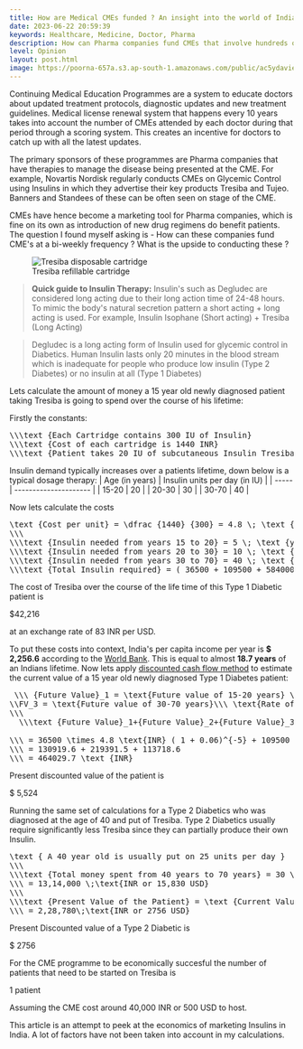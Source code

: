 ```yaml
---
title: How are Medical CMEs funded ? An insight into the world of Indian Pharma Marketing
date: 2023-06-22 20:59:39
keywords: Healthcare, Medicine, Doctor, Pharma
description: How can Pharma companies fund CMEs that involve hundreds of people and cost lakhs of rupees ? What is the upside ?
level: Opinion
layout: post.html
image: https://poorna-657a.s3.ap-south-1.amazonaws.com/public/ac5ydavieeqcqa3gnkcw.png
---
```


Continuing Medical Education Programmes are a system to educate doctors about updated treatment protocols, diagnostic updates and new treatment guidelines. Medical license renewal system that happens every 10 years takes into account the number of CMEs attended by each doctor during that period through a scoring system. This creates an incentive for doctors to catch up with all the latest updates.

The primary sponsors of these programmes are Pharma companies that have therapies to manage the disease being presented at the CME. For example, Novartis Nordisk regularly conducts CMEs on Glycemic Control using Insulins in which they advertise their key products Tresiba and Tujeo. Banners and Standees of these can be often seen on stage of the CME.

CMEs have hence become a marketing tool for Pharma companies, which is fine on its own as introduction of new drug regimens do benefit patients. The question I found myself asking is - How can these companies fund CME's at a bi-weekly frequency ? What is the upside to conducting these ?

<figure>
    <img  src="https://poorna-657a.s3.ap-south-1.amazonaws.com/public/ac5ydavieeqcqa3gnkcw.png" alt="Tresiba disposable cartridge" >
    <figcaption>
        Tresiba refillable cartridge
    </figcaption>
</figure>

> **Quick guide to Insulin Therapy:** Insulin's such as Degludec are considered long acting due to their long action time of 24-48 hours. To mimic the body's natural secretion pattern a short acting + long acting is used. For example, Insulin Isophane (Short acting) + Tresiba (Long Acting)

> Degludec is a long acting form of Insulin used for glycemic control in Diabetics. Human Insulin lasts only 20 minutes in the blood stream which is inadequate for people who produce low insulin (Type 2 Diabetes) or no insulin at all (Type 1 Diabetes)

Lets calculate the amount of money a 15 year old newly diagnosed patient taking Tresiba is going to spend over the course of his lifetime:

Firstly the constants:

<pre id="latex" >
\\\text {Each Cartridge contains 300 IU of Insulin}
\\\text {Cost of each cartridge is 1440 INR}
\\\text {Patient takes 20 IU of subcutaneous Insulin Tresiba currently}
</pre>

Insulin demand typically increases over a patients lifetime, down below is a typical dosage therapy:
| Age (in years) | Insulin units per day (in IU) |
| ----- | --------------------- |
| 15-20 | 20 |
| 20-30 | 30 |
| 30-70 | 40 |

Now lets calculate the costs

<pre id="latex">
\text {Cost per unit} = \dfrac {1440} {300} = 4.8 \; \text {INR}
\\\
\\\text {Insulin needed from years 15 to 20} = 5 \; \text {years} \cdot 365 \; \text {days} \cdot 20 \; \text{Units per day} = 36500 \; \text{Units}
\\\text {Insulin needed from years 20 to 30} = 10 \; \text {years} \cdot 365 \; \text {days} \cdot 30 \; \text {Units per day} = 109500 \; \text {Units}
\\\text {Insulin needed from years 30 to 70} = 40 \; \text {years} \cdot 365 \; \text {days} \cdot 40 \; \text {Units per day} = 584000 \; \text {Units}
\\\text {Total Insulin required} = ( 36500 + 109500 + 584000 ) \cdot 4.8 \;\text {INR} = 35,04,000 \;\text {INR or 42,216 USD}
</pre>

The cost of Tresiba over the course of the life time of this Type 1 Diabetic patient is <p class="text-3xl"> $42,216 </p>
at an exchange rate of 83 INR per USD.

To put these costs into context, India's per capita income per year is **$ 2,256.6** according to the [World Bank](https://data.worldbank.org/indicator/NY.GDP.PCAP.CD?end=2021&locations=IN&start=1996). This is equal to almost **18.7 years** of an Indians lifetime.
Now lets apply [discounted cash flow method](https://en.wikipedia.org/wiki/Discounted_cash_flow) to estimate the current value of a 15 year old newly diagnosed Type 1 Diabetes patient:

<pre id="latex">
 \\\ {Future Value}_1 = \text{Future value of 15-20 years} \\{Future Value}_2 = \text{Future value of 20-30 years} 
\\FV_3 = \text{Future value of 30-70 years}\\\ \text{Rate of discount annually} = 6\% 
\\\
  \\\text {Future Value}_1+{Future Value}_2+{Future Value}_3 = {Present Value}_1(1+d_t)^{-t} +{Present Value}_2(1+d_t)^{-t} +{Present Value}_3(1+d_t)^{-t}

\\\ = 36500 \times 4.8 \text{INR} ( 1 + 0.06)^{-5} + 109500 \times 4.8\text{INR} ( 1 + 0.06 )^{-15} + 584000 \times 4.8 \text{INR}( 1 + 0.06 )^{-55}
\\\ = 130919.6 + 219391.5 + 113718.6
\\\ = 464029.7 \text {INR}
</pre>

Present discounted value of the patient is 
<p class="text-3xl" >$ 5,524</p>

Running the same set of calculations for a Type 2 Diabetics who was diagnosed at the age of 40 and put of Tresiba. Type 2 Diabetics usually require significantly less Tresiba since they can partially produce their own Insulin.
<pre id="latex">
\text { A 40 year old is usually put on 25 units per day }
\\\
\\\text {Total money spent from 40 years to 70 years} = 30 \;\text{years} \times 365 \;\text{days} \times 25 \;\text{Units} \times 4.8 \;\text{INR}
\\\ = 13,14,000 \;\text{INR or 15,830 USD}
\\\
\\\text {Present Value of the Patient} = \text {Current Value} \times ( 1 + 0.06 )^{-30}
\\\ = 2,28,780\;\text{INR or 2756 USD}
</pre>

Present Discounted value of a Type 2 Diabetic is <p class="text-2xl" >$ 2756</p>

For the CME programme to be economically succesful the number of patients that need to be started on Tresiba is <p class="text-3xl font-bold bg-red-200 border-b-4 border-solid border-red-500 inline-block p-2 m-0" >1 patient</p>

Assuming the CME cost around 40,000 INR or 500 USD to host.


This article is an attempt to peek at the economics of marketing Insulins in India. A lot of factors have not been taken into account in my calculations.

<link rel="stylesheet" href="https://cdn.jsdelivr.net/npm/katex@0.16.7/dist/katex.min.css" integrity="sha384-3UiQGuEI4TTMaFmGIZumfRPtfKQ3trwQE2JgosJxCnGmQpL/lJdjpcHkaaFwHlcI" crossorigin="anonymous">
<script src="https://cdn.jsdelivr.net/npm/katex@0.16.7/dist/katex.min.js" integrity="sha384-G0zcxDFp5LWZtDuRMnBkk3EphCK1lhEf4UEyEM693ka574TZGwo4IWwS6QLzM/2t" crossorigin="anonymous"></script>
<script>
document.querySelectorAll("#latex").forEach((el) => {
    el.innerHTML = katex.renderToString(el.innerHTML, {
    throwOnError: false,
    });
});
</script>

